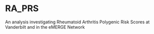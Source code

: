 # RA_PRS
An analysis investigating Rheumatoid Arthritis Polygenic Risk Scores at Vanderbilt and in the eMERGE Network 

